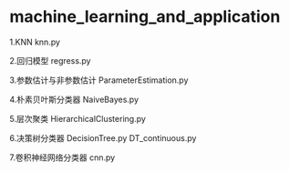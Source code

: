 # machine_learning_and_application

1.KNN knn.py

2.回归模型 regress.py

3.参数估计与非参数估计 ParameterEstimation.py

4.朴素贝叶斯分类器 NaiveBayes.py

5.层次聚类 HierarchicalClustering.py

6.决策树分类器 DecisionTree.py DT_continuous.py

7.卷积神经网络分类器 cnn.py
